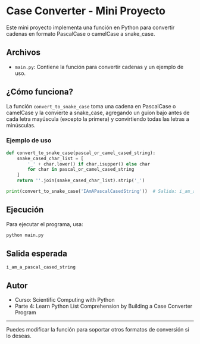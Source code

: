 # Case Converter - Mini Proyecto

Este mini proyecto implementa una función en Python para convertir cadenas en formato PascalCase o camelCase a snake_case.

## Archivos
- `main.py`: Contiene la función para convertir cadenas y un ejemplo de uso.

## ¿Cómo funciona?
La función `convert_to_snake_case` toma una cadena en PascalCase o camelCase y la convierte a snake_case, agregando un guion bajo antes de cada letra mayúscula (excepto la primera) y convirtiendo todas las letras a minúsculas.

### Ejemplo de uso
```python
def convert_to_snake_case(pascal_or_camel_cased_string):
    snake_cased_char_list = [
        '_' + char.lower() if char.isupper() else char
        for char in pascal_or_camel_cased_string
    ]
    return ''.join(snake_cased_char_list).strip('_')

print(convert_to_snake_case('IAmAPascalCasedString'))  # Salida: i_am_a_pascal_cased_string
```

## Ejecución
Para ejecutar el programa, usa:

```bash
python main.py
```

## Salida esperada
```
i_am_a_pascal_cased_string
```

## Autor
- Curso: Scientific Computing with Python
- Parte 4: Learn Python List Comprehension by Building a Case Converter Program

---
Puedes modificar la función para soportar otros formatos de conversión si lo deseas.
